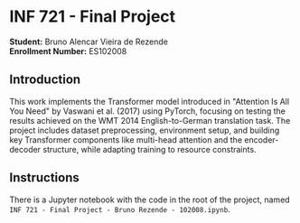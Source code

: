 # INF 721 - Final Project

**Student:** Bruno Alencar Vieira de Rezende  
**Enrollment Number:** ES102008

## Introduction

This work implements the Transformer model introduced in "Attention Is All You Need" by Vaswani et al. (2017) using PyTorch, focusing on testing the results achieved on the WMT 2014 English-to-German translation task. The project includes dataset preprocessing, environment setup, and building key Transformer components like multi-head attention and the encoder-decoder structure, while adapting training to resource constraints.

## Instructions

There is a Jupyter notebook with the code in the root of the project, named `INF 721 - Final Project - Bruno Rezende - 102008.ipynb`.
